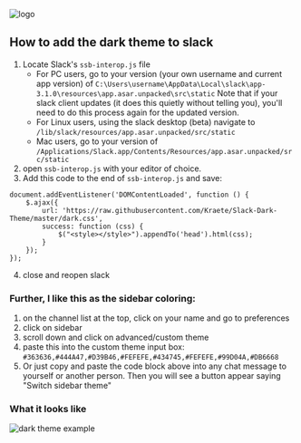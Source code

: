 ![logo](https://raw.githubusercontent.com/earlduque/Slack-Dark-Theme/master/brand-assets/slack-dark-theme-logo.png)

## How to add the dark theme to slack

1) Locate Slack's `ssb-interop.js` file
    * For PC users, go to your version (your own username and current app version) of 
`C:\Users\username\AppData\Local\slack\app-3.1.0\resources\app.asar.unpacked\src\static`
Note that if your slack client updates (it does this quietly without telling you), you'll need to do this process again for the updated version.
    * For Linux users, using the slack desktop (beta) navigate to `/lib/slack/resources/app.asar.unpacked/src/static`
    * Mac users, go to your version of 
`/Applications/Slack.app/Contents/Resources/app.asar.unpacked/src/static`
2) open `ssb-interop.js` with your editor of choice.
3) Add this code to the end of `ssb-interop.js` and save:
```
document.addEventListener('DOMContentLoaded', function () {
    $.ajax({
        url: 'https://raw.githubusercontent.com/Kraete/Slack-Dark-Theme/master/dark.css',
        success: function (css) {
            $("<style></style>").appendTo('head').html(css);
        }
    });
});
```
4) close and reopen slack

### Further, I like this as the sidebar coloring:

1) on the channel list at the top, click on your name and go to preferences
2) click on sidebar
3) scroll down and click on advanced/custom theme
4) paste this into the custom theme input box:
`#363636,#444A47,#D39B46,#FEFEFE,#434745,#FEFEFE,#99D04A,#DB6668`
5) Or just copy and paste the code block above into any chat message to yourself or another person. Then you will see a button appear saying "Switch sidebar theme"

### What it looks like
![dark theme example](https://raw.githubusercontent.com/earlduque/Slack-Dark-Theme/master/darktheme.png)
